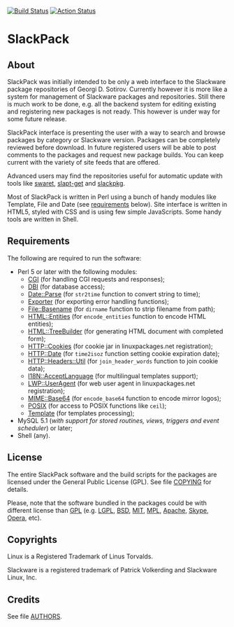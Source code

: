 [![Build Status](https://travis-ci.com/gdsotirov/slackpack.svg?branch=master)](https://travis-ci.com/gdsotirov/slackpack)
[![Action Status](https://github.com/gdsotirov/slackpack/workflows/Perl-CI/badge.svg)](https://github.com/gdsotirov/slackpack/actions?query=workflow%3APerl-CI)

# SlackPack

About
------------------------------------------------------------------------------
SlackPack was initially intended to be only a web interface to the
Slackware package repositories of Georgi D. Sotirov. Currently however it is
more like a system for management of Slackware packages and repositories.
Still there is much work to be done, e.g. all the backend system for editing
existing and registering new packages is not ready. This however is under way
for some future release.

SlackPack interface is presenting the user with a way to search and browse
packages by category or Slackware version. Packages can be completely
reviewed before download. In future registered users will be able to post
comments to the packages and request new package builds. You can keep current
with the variety of site feeds that are offered.

Advanced users may find the repositories useful for automatic update with
tools like [swaret](https://sourceforge.net/projects/swaret/),
[slapt-get](https://software.jaos.org/#slapt-get) and
[slackpkg](https://slackpkg.org/).

Most of SlackPack is written in Perl using a bunch of handy modules like
Template, File and Date (see [requirements](#requirements) below). Site
interface is written in HTML5, styled with CSS and is using few simple
JavaScripts. Some handy tools are written in Shell.

Requirements
------------------------------------------------------------------------------
The following are required to run the software:

 * Perl 5 or later with the following modules:
   - [CGI](https://metacpan.org/pod/CGI) (for handling CGI requests and
    responses);
   - [DBI](https://metacpan.org/pod/DBI) (for database access);
   - [Date::Parse](https://metacpan.org/pod/Date::Parse) (for `str2time`
    function to convert string to time);
   - [Exporter](https://metacpan.org/pod/Exporter) (for exporting error
   handling functions);
   - [File::Basename](https://metacpan.org/pod/File::Basename) (for `dirname`
   function to strip filename from path);
   - [HTML::Entities](https://metacpan.org/pod/HTML::Entities) (for
   `encode_entities` function to encode HTML entities);
   - [HTML::TreeBuilder](https://metacpan.org/pod/HTML::TreeBuilder) (for
   generating HTML document with completed form);
   - [HTTP::Cookies](https://metacpan.org/pod/HTTP::Cookies) (for cookie jar
   in linuxpackages.net registration);
   - [HTTP::Date](https://metacpan.org/pod/HTTP::Date) (for `time2isoz`
   function setting cookie expiration date);
   - [HTTP::Headers::Util](https://metacpan.org/pod/HTTP::Headers::Util) (for
   `join_header_words` function to join cookie data);
   - [I18N::AcceptLanguage](https://metacpan.org/pod/I18N::AcceptLanguage)
   (for multilingual templates support);
   - [LWP::UserAgent](https://metacpan.org/pod/LWP::UserAgent) (for web user
   agent in linuxpackages.net registration);
   - [MIME::Base64](https://metacpan.org/pod/MIME::Base64) (for
   `encode_base64` function to encode mirror logos);
   - [POSIX](https://metacpan.org/pod/distribution/perl/ext/POSIX/lib/POSIX.pod)
   (for access to POSIX functions like `ceil`);
   - [Template](https://metacpan.org/pod/Template) (for templates processing);
 * MySQL 5.1 (_with support for stored routines, views, triggers and event_
   _scheduler_) or later;
 * Shell (any).

License
------------------------------------------------------------------------------
The entire SlackPack software and the build scripts for the packages are
licensed under the General Public License (GPL). See file [COPYING](COPYING)
for details.

Please, note that the software bundled in the packages could be with
different license than [GPL](https://opensource.org/licenses/gpl-license)
(e.g.
[LGPL](https://opensource.org/licenses/lgpl-license),
[BSD](https://en.wikipedia.org/wiki/BSD_licenses),
[MIT](https://opensource.org/licenses/MIT),
[MPL](https://www.mozilla.org/en-US/MPL/2.0/),
[Apache](https://www.apache.org/licenses/LICENSE-2.0),
[Skype](https://web.archive.org/web/20071203020218/https://www.skype.com/company/legal/eula/index.html),
[Opera](https://www.opera.com/eula/computers),
etc).

Copyrights
------------------------------------------------------------------------------
Linux is a Registered Trademark of Linus Torvalds.

Slackware is a registered trademark of Patrick Volkerding and Slackware Linux,
Inc.

Credits
------------------------------------------------------------------------------
See file [AUTHORS](AUTHORS).

